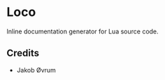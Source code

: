 ﻿Loco
===========================
Inline documentation generator for Lua source code.

Credits
---------------------------
* Jakob Øvrum